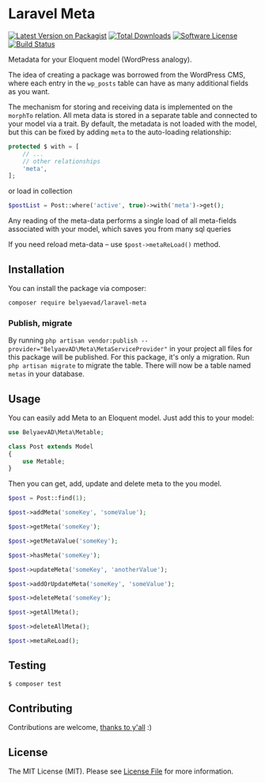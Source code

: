 # Laravel Meta

[![Latest Version on Packagist](https://img.shields.io/packagist/v/belyaevad/laravel-meta.svg?style=flat-square)](https://packagist.org/packages/belyaevad/laravel-meta)
[![Total Downloads](https://img.shields.io/packagist/dt/belyaevad/laravel-meta.svg?style=flat-square)](https://packagist.org/packages/belyaevad/laravel-meta)
[![Software License](https://img.shields.io/badge/license-MIT-brightgreen.svg?style=flat-square)](LICENSE.md)
[![Build Status](https://img.shields.io/travis/belyaevad/laravel-meta/master.svg?style=flat-square)](https://travis-ci.org/belyaevad/laravel-meta)

Metadata for your Eloquent model (WordPress analogy).

The idea of creating a package was borrowed from the WordPress CMS, where each entry in the `wp_posts` table can have as many additional fields as you want.

The mechanism for storing and receiving data is implemented on the `morphTo` relation. All meta data is stored in a separate table and connected to your model via a trait.
By default, the metadata is not loaded with the model, but this can be fixed by adding `meta` to the auto-loading relationship:
```php
protected $ with = [
    // ...
    // other relationships
    'meta',
];
```
or load in collection
```php
$postList = Post::where('active', true)->with('meta')->get();
```

Any reading of the meta-data performs a single load of all meta-fields associated with your model, which saves you from many sql queries

If you need reload meta-data – use `$post->metaReLoad()` method.

## Installation

You can install the package via composer:

```bash
composer require belyaevad/laravel-meta
```

### Publish, migrate

By running `php artisan vendor:publish --provider="BelyaevAD\Meta\MetaServiceProvider"` in your project all files for this package will be published. For this package, it's only a migration. Run `php artisan migrate` to migrate the table. There will now be a table named `metas` in your database.

## Usage

You can easily add Meta to an Eloquent model. Just add this to your model:

```php
use BelyaevAD\Meta\Metable;

class Post extends Model
{
    use Metable;
}
```

Then you can get, add, update and delete meta to the you model.

```php
$post = Post::find(1);

$post->addMeta('someKey', 'someValue');

$post->getMeta('someKey');

$post->getMetaValue('someKey');

$post->hasMeta('someKey');

$post->updateMeta('someKey', 'anotherValue');

$post->addOrUpdateMeta('someKey', 'someValue');

$post->deleteMeta('someKey');

$post->getAllMeta();

$post->deleteAllMeta();

$post->metaReLoad();
```

## Testing

```bash
$ composer test
```

## Contributing

Contributions are welcome, [thanks to y'all](https://github.com/belyaevad/laravel-meta/graphs/contributors) :)

## License

The MIT License (MIT). Please see [License File](LICENSE.md) for more information.
